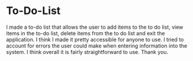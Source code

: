 # To-Do-List

<p> I made a to-do list that allows the user to add items to the to do list, view items in the to-do list, delete items from the to do list and exit the application. I think I made it pretty accessible for anyone to use. I tried to account for errors the user could make when entering information into the system. I think overall it is fairly straightforward to use. Thank you. </p>
